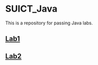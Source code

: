 # SUICT_Java
This is a repository for passing Java labs.
## [Lab1](https://github.com/SaogumiRonald/SUICT_Java/tree/main/Lab1)
## [Lab2](https://github.com/SaogumiRonald/SUICT_Java/tree/main/Lab2)
